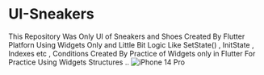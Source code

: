 # UI-Sneakers
This  Repository  Was  Only  UI  of  Sneakers  and  Shoes  Created  By  Flutter  Platforn  Using  Widgets  Only  and  Little  Bit  Logic  Like  SetState()  , InitState , Indexes etc , Conditions  Created  By  Practice  of  Widgets  only in  Flutter  For  Practice  Using  Widgets  Structures  ..
![iPhone 14 Pro](https://github.com/ApurvMalani/UI-Sneakers/assets/123534851/79af4655-9a54-4c87-8f69-d9363fd8bca9)

